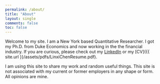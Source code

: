 ```yaml
---
permalink: /about/
title: "About"
layout: single
comments: false
toc: false
---
```


Welcome to my site. I am a New York based Quantitative Researcher. I got my Ph.D. from Duke Economics and now working in the the financial industry. If you are curious, please check out my [LinkedIn](https://www.linkedin.com/in/linxi-chen-1433b513a/) or my [CV]({{ site.url }}/assets/pdfs/LinxiChenResume.pdf).

I am using this site to share my work and random useful things. This site is not associated with my current or former employers in any shape or form. All opinions are mine.
